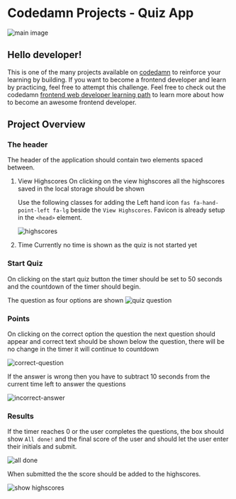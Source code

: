 # Codedamn Projects - Quiz App

![main image](https://raw.githubusercontent.com/JealousGx/100daysofcode/tree/quiz-app/images/startcard.png)

## Hello developer!

This is one of the many projects available on [codedamn](https://codedamn.com/projects) to reinforce your learning by building. If you want to become a frontend developer and learn by practicing, feel free to attempt this challenge. Feel free to check out the codedamn [frontend web developer learning path](https://codedamn.com/learning-paths) to learn more about how to become an awesome frontend developer.

## Project Overview

### The header

The header of the application should contain two elements spaced between.

1. View Highscores
   On clicking on the view highscores all the highscores saved in the local storage should be shown

   Use the following classes for adding the Left hand icon `fas fa-hand-point-left fa-lg` beside the `View Highscores`. Favicon is already setup in the `<head>` element.

   ![highscores](https://raw.githubusercontent.com/JealousGx/100daysofcode/tree/quiz-app/images/highscores.png)

1. Time
   Currently no time is shown as the quiz is not started yet

### Start Quiz

On clicking on the start quiz button the timer should be set to 50 seconds and the countdown of the timer should begin.

The question as four options are shown
![quiz question](https://raw.githubusercontent.com/JealousGx/100daysofcode/tree/quiz-app/images/question.png)

### Points

On clicking on the correct option the question the next question should appear and correct text should be shown below the question, there will be no change in the timer it will continue to countdown

![correct-question](https://raw.githubusercontent.com/JealousGx/100daysofcode/tree/quiz-app/images/correct-answer.png)

If the answer is wrong then you have to subtract 10 seconds from the current time left to answer the questions

![incorrect-answer](https://raw.githubusercontent.com/JealousGx/100daysofcode/tree/quiz-app/images/incorrect-answer.png)

### Results

If the timer reaches 0 or the user completes the questions, the box should show `All done!` and the final score of the user and should let the user enter their initials and submit.

![all done](https://raw.githubusercontent.com/JealousGx/100daysofcode/tree/quiz-app/images/all-done.png)

When submitted the the score should be added to the highscores.

![show highscores](https://raw.githubusercontent.com/JealousGx/100daysofcode/tree/quiz-app/images/show-highscores.png)
